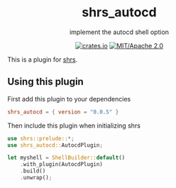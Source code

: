 
<div align="center">

# shrs_autocd

implement the autocd shell option

[![crates.io](https://img.shields.io/crates/v/shrs_cd_stack.svg)](https://crates.io/crates/shrs_cd_stack)
[![MIT/Apache 2.0](https://img.shields.io/badge/license-MIT%2FApache-blue.svg)](#)

</div>

This is a plugin for [shrs](https://github.com/MrPicklePinosaur/shrs).

## Using this plugin

First add this plugin to your dependencies
```toml
shrs_autocd = { version = "0.0.5" }
```

Then include this plugin when initializing shrs
```rust
use shrs::prelude::*;
use shrs_autocd::AutocdPlugin;

let myshell = ShellBuilder::default()
    .with_plugin(AutocdPlugin)
    .build()
    .unwrap();

```
